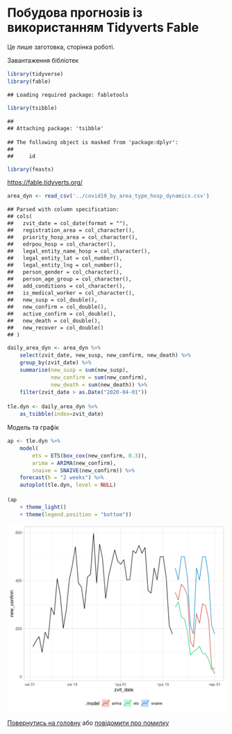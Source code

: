 Побудова прогнозів із використанням Tidyverts Fable
================

Це лише заготовка, сторінка роботі.

Завантаження бібліотек

``` r
library(tidyverse)
library(fable)
```

    ## Loading required package: fabletools

``` r
library(tsibble)
```

    ## 
    ## Attaching package: 'tsibble'

    ## The following object is masked from 'package:dplyr':
    ## 
    ##     id

``` r
library(feasts)
```

<https://fable.tidyverts.org/>

``` r
area_dyn <- read_csv('../covid19_by_area_type_hosp_dynamics.csv')
```

    ## Parsed with column specification:
    ## cols(
    ##   zvit_date = col_date(format = ""),
    ##   registration_area = col_character(),
    ##   priority_hosp_area = col_character(),
    ##   edrpou_hosp = col_character(),
    ##   legal_entity_name_hosp = col_character(),
    ##   legal_entity_lat = col_number(),
    ##   legal_entity_lng = col_number(),
    ##   person_gender = col_character(),
    ##   person_age_group = col_character(),
    ##   add_conditions = col_character(),
    ##   is_medical_worker = col_character(),
    ##   new_susp = col_double(),
    ##   new_confirm = col_double(),
    ##   active_confirm = col_double(),
    ##   new_death = col_double(),
    ##   new_recover = col_double()
    ## )

``` r
daily_area_dyn <- area_dyn %>%
    select(zvit_date, new_susp, new_confirm, new_death) %>%
    group_by(zvit_date) %>%
    summarise(new_susp = sum(new_susp),
              new_confirm = sum(new_confirm),
              new_death = sum(new_death)) %>%
    filter(zvit_date > as.Date("2020-04-01"))

tle.dyn <- daily_area_dyn %>%
    as_tsibble(index=zvit_date)
```

Модель та графік

``` r
ap <- tle.dyn %>%
    model(
        ets = ETS(box_cox(new_confirm, 0.3)),
        arima = ARIMA(new_confirm),
        snaive = SNAIVE(new_confirm)) %>%
    forecast(h = "2 weeks") %>%
    autoplot(tle.dyn, level = NULL)

(ap
    + theme_light()
    + theme(legend.position = "bottom"))
```

<img src="fig_forecast_fable/autoplot-1.png" width="672" />

[Повернутись на головну](index.html) або [повідомити про помилку]((https://github.com/vityok/covid19_ua/issues))
